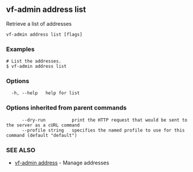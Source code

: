 ## vf-admin address list

Retrieve a list of addresses

```
vf-admin address list [flags]
```

### Examples

```
# List the addresses.
$ vf-admin address list

```

### Options

```
  -h, --help   help for list
```

### Options inherited from parent commands

```
      --dry-run          print the HTTP request that would be sent to the server as a cURL command
      --profile string   specifies the named profile to use for this command (default "default")
```

### SEE ALSO

* [vf-admin address](vf-admin_address.md)	 - Manage addresses

